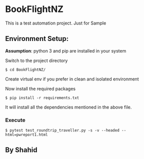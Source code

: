 # BookFlightNZ
This is a test automation project. Just for Sample

## Environment Setup:

**Assumption**: python 3 and pip are installed in your system

Switch to the project directory

`$ cd BookFlightNZ/`

Create virtual env if you prefer in clean and isolated environment

Now install the required packages

`$ pip install -r requirements.txt`

It will install all the dependencies mentioned in the above file. 

### Execute
`$ pytest test_roundtrip_traveller.py -s -v --headed --html=pwreport1.html`

## By Shahid

